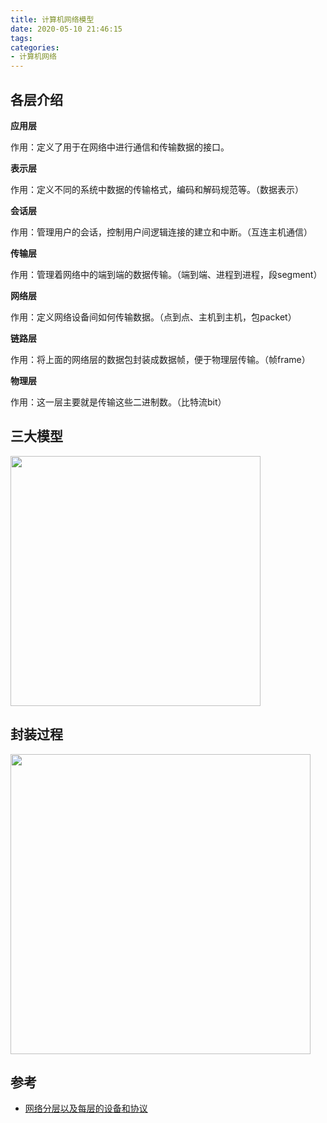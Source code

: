 ```yaml
---
title: 计算机网络模型
date: 2020-05-10 21:46:15
tags:
categories:
- 计算机网络
---
```


## 各层介绍

**应用层**

作用：定义了用于在网络中进行通信和传输数据的接口。

**表示层**

作用：定义不同的系统中数据的传输格式，编码和解码规范等。（数据表示）

**会话层**

作用：管理用户的会话，控制用户间逻辑连接的建立和中断。（互连主机通信）

**传输层**

作用：管理着网络中的端到端的数据传输。（端到端、进程到进程，段segment）

**网络层**

作用：定义网络设备间如何传输数据。（点到点、主机到主机，包packet）

**链路层**

作用：将上面的网络层的数据包封装成数据帧，便于物理层传输。（帧frame）

**物理层**

作用：这一层主要就是传输这些二进制数。（比特流bit）

## 三大模型

<img src="https://cdn.jsdelivr.net/gh/zhx2020/picture/img/三大模型.png" width="400px"/>

## 封装过程

<img src="https://pic4.zhimg.com/80/v2-81e26ba0a539d01cf20ed563fb7ec077_720w.jpg" width="480px"/>

## 参考

+ [网络分层以及每层的设备和协议](https://blog.csdn.net/sz793919425/article/details/94002808)